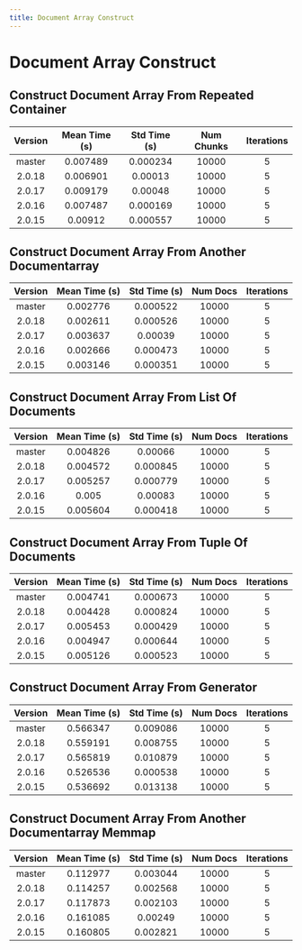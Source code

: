 ```yaml
---
title: Document Array Construct
---
```

# Document Array Construct

## Construct Document Array From Repeated Container

| Version | Mean Time (s) | Std Time (s) | Num Chunks | Iterations |
| :---: | :---: | :---: | :---: | :---: |
| master | 0.007489 | 0.000234 | 10000 | 5 |
| 2.0.18 | 0.006901 | 0.00013 | 10000 | 5 |
| 2.0.17 | 0.009179 | 0.00048 | 10000 | 5 |
| 2.0.16 | 0.007487 | 0.000169 | 10000 | 5 |
| 2.0.15 | 0.00912 | 0.000557 | 10000 | 5 |
## Construct Document Array From Another Documentarray

| Version | Mean Time (s) | Std Time (s) | Num Docs | Iterations |
| :---: | :---: | :---: | :---: | :---: |
| master | 0.002776 | 0.000522 | 10000 | 5 |
| 2.0.18 | 0.002611 | 0.000526 | 10000 | 5 |
| 2.0.17 | 0.003637 | 0.00039 | 10000 | 5 |
| 2.0.16 | 0.002666 | 0.000473 | 10000 | 5 |
| 2.0.15 | 0.003146 | 0.000351 | 10000 | 5 |
## Construct Document Array From List Of Documents

| Version | Mean Time (s) | Std Time (s) | Num Docs | Iterations |
| :---: | :---: | :---: | :---: | :---: |
| master | 0.004826 | 0.00066 | 10000 | 5 |
| 2.0.18 | 0.004572 | 0.000845 | 10000 | 5 |
| 2.0.17 | 0.005257 | 0.000779 | 10000 | 5 |
| 2.0.16 | 0.005 | 0.00083 | 10000 | 5 |
| 2.0.15 | 0.005604 | 0.000418 | 10000 | 5 |
## Construct Document Array From Tuple Of Documents

| Version | Mean Time (s) | Std Time (s) | Num Docs | Iterations |
| :---: | :---: | :---: | :---: | :---: |
| master | 0.004741 | 0.000673 | 10000 | 5 |
| 2.0.18 | 0.004428 | 0.000824 | 10000 | 5 |
| 2.0.17 | 0.005453 | 0.000429 | 10000 | 5 |
| 2.0.16 | 0.004947 | 0.000644 | 10000 | 5 |
| 2.0.15 | 0.005126 | 0.000523 | 10000 | 5 |
## Construct Document Array From Generator

| Version | Mean Time (s) | Std Time (s) | Num Docs | Iterations |
| :---: | :---: | :---: | :---: | :---: |
| master | 0.566347 | 0.009086 | 10000 | 5 |
| 2.0.18 | 0.559191 | 0.008755 | 10000 | 5 |
| 2.0.17 | 0.565819 | 0.010879 | 10000 | 5 |
| 2.0.16 | 0.526536 | 0.000538 | 10000 | 5 |
| 2.0.15 | 0.536692 | 0.013138 | 10000 | 5 |
## Construct Document Array From Another Documentarray Memmap

| Version | Mean Time (s) | Std Time (s) | Num Docs | Iterations |
| :---: | :---: | :---: | :---: | :---: |
| master | 0.112977 | 0.003044 | 10000 | 5 |
| 2.0.18 | 0.114257 | 0.002568 | 10000 | 5 |
| 2.0.17 | 0.117873 | 0.002103 | 10000 | 5 |
| 2.0.16 | 0.161085 | 0.00249 | 10000 | 5 |
| 2.0.15 | 0.160805 | 0.002821 | 10000 | 5 |
